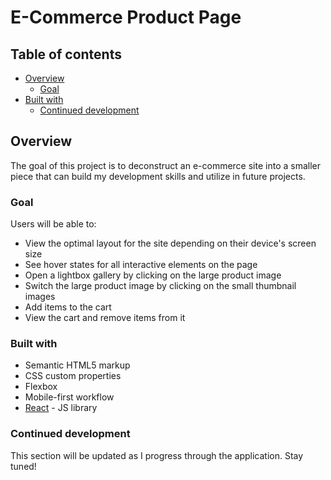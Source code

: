 # E-Commerce Product Page

## Table of contents

- [Overview](#overview)
  - [Goal](#goal)
- [Built with](#built-with)
  - [Continued development](#continued-development)

## Overview

The goal of this project is to deconstruct an e-commerce site into a smaller piece that can build my development skills and utilize in future projects.

### Goal

Users will be able to:

- View the optimal layout for the site depending on their device's screen size
- See hover states for all interactive elements on the page
- Open a lightbox gallery by clicking on the large product image
- Switch the large product image by clicking on the small thumbnail images
- Add items to the cart
- View the cart and remove items from it

### Built with

- Semantic HTML5 markup
- CSS custom properties
- Flexbox
- Mobile-first workflow
- [React](https://reactjs.org/) - JS library

### Continued development

This section will be updated as I progress through the application. Stay tuned!
